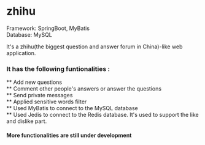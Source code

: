 # zhihu
Framework: SpringBoot, MyBatis<br>
Database: MySQL

It's a zhihu(the biggest question and answer forum in China)-like web application.<br>
### It has the following funtionalities :<br>
** Add new questions<br>
** Comment other people's answers or answer the questions<br>
** Send private messages<br>
** Applied sensitive words filter<br>
** Used MyBatis to connect to the MySQL database<br>
** Used Jedis to connect to the Redis database. It's used to support the like and dislike part.<br>

#### More functionalities are still under development
